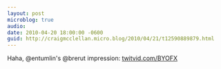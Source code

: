 ```yaml
---
layout: post
microblog: true
audio: 
date: 2010-04-20 18:00:00 -0600
guid: http://craigmcclellan.micro.blog/2010/04/21/t12590889879.html
---
```

Haha, @entumlin's @brerut impression:  [twitvid.com/BYOFX](http://twitvid.com/BYOFX)
